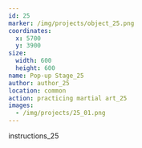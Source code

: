 ```yaml
---
id: 25
marker: /img/projects/object_25.png
coordinates:
  x: 5700
  y: 3900
size:
  width: 600
  height: 600
name: Pop-up Stage_25
author: author_25
location: common
action: practicing martial art_25
images:
  - /img/projects/25_01.png
---
```


instructions_25
